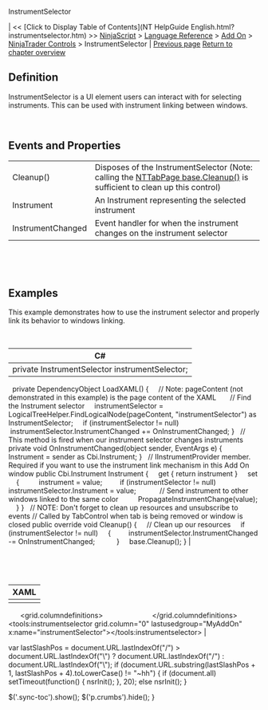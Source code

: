 ﻿










 


InstrumentSelector







| &lt;&lt; [Click to Display Table of Contents](NT HelpGuide English.html?instrumentselector.htm) &gt;&gt;
 [NinjaScript](ninjascript.htm) &gt; [Language Reference](language_reference_wip.htm) &gt; [Add On](add_on.htm) &gt; [NinjaTrader Controls](controls.htm) &gt;
InstrumentSelector | [Previous page](atmstrategyselector.htm)
[Return to chapter overview](controls.htm)










Definition
----------


InstrumentSelector is a UI element users can interact with for selecting instruments. This can be used with instrument linking between windows.    


 


Events and Properties
---------------------




|  |  |
| --- | --- |
| Cleanup() | Disposes of the InstrumentSelector (Note: calling the [NTTabPage base.Cleanup()](nttabpage_cleanup.htm) is sufficient to clean up this control) |
| Instrument | An Instrument representing the selected instrument |
| InstrumentChanged | Event handler for when the instrument changes on the instrument selector |



 


 


Examples
--------


This example demonstrates how to use the instrument selector and properly link its behavior to windows linking.


 




| C# |
| --- |
| private InstrumentSelector instrumentSelector;
 
private DependencyObject LoadXAML()
{
     // Note: pageContent (not demonstrated in this example) is the page content of the XAML
 
     // Find the Instrument selector
     instrumentSelector = LogicalTreeHelper.FindLogicalNode(pageContent, "instrumentSelector") as InstrumentSelector;
     if (instrumentSelector != null)
          instrumentSelector.InstrumentChanged += OnInstrumentChanged;
}
 
// This method is fired when our instrument selector changes instruments
private void OnInstrumentChanged(object sender, EventArgs e)
{
     Instrument = sender as Cbi.Instrument;
}
 
// IInstrumentProvider member. Required if you want to use the instrument link mechanism in this Add On window
public Cbi.Instrument Instrument
{
     get { return instrument }
     set
     {
          instrument = value;
         if (instrumentSelector != null)
               instrumentSelector.Instrument = value;
 
          // Send instrument to other windows linked to the same color
          PropagateInstrumentChange(value);
     }
}
 
// NOTE: Don't forget to clean up resources and unsubscribe to events
// Called by TabControl when tab is being removed or window is closed
public override void Cleanup()
{
     // Clean up our resources
     if (instrumentSelector != null)
     {
         instrumentSelector.InstrumentChanged -= OnInstrumentChanged;      
     }
     base.Cleanup();
} |



 


 




| XAML |
| --- |
| <page xmlns="http://schemas.microsoft.com/winfx/2006/xaml/presentation" xmlns:accountdata="clr-namespace:NinjaTrader.Gui.AccountData;assembly=NinjaTrader.Gui" xmlns:accountperformance="clr-namespace:NinjaTrader.Gui.AccountPerformance;assembly=NinjaTrader.Gui" xmlns:atmstrategy="clr-namespace:NinjaTrader.Gui.NinjaScript.AtmStrategy;assembly=NinjaTrader.Gui" xmlns:tools="clr-namespace:NinjaTrader.Gui.Tools;assembly=NinjaTrader.Gui" xmlns:x="http://schemas.microsoft.com/winfx/2006/xaml">
 
<grid>
     <grid.columndefinitions>
          <columndefinition width="Auto"></columndefinition>
          <columndefinition width="*"></columndefinition>
     </grid.columndefinitions>
 
     <tools:instrumentselector grid.column="0" lastusedgroup="MyAddOn" x:name="instrumentSelector"></tools:instrumentselector>
</grid> |






 
 var lastSlashPos = document.URL.lastIndexOf("/") &gt; document.URL.lastIndexOf("\\") ? document.URL.lastIndexOf("/") : document.URL.lastIndexOf("\\");
 if (document.URL.substring(lastSlashPos + 1, lastSlashPos + 4).toLowerCase() != "~hh") {
 if (document.all) setTimeout(function() {
 nsrInit();
 }, 20);
 else nsrInit();
 }
 
 
 $('.sync-toc').show();
 $('p.crumbs').hide();
 }
 
 
 



</page>